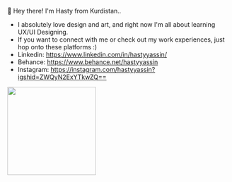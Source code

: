 
🌱 Hey there! I'm Hasty from Kurdistan..
- I absolutely love design and art, and right now I'm all about learning UX/UI Designing.
- If you want to connect with me or check out my work experiences, just hop onto these platforms :)
- Linkedin: https://www.linkedin.com/in/hastyyassin/
- Behance: https://www.behance.net/hastyyassin
- Instagram: https://instagram.com/hastyyassin?igshid=ZWQyN2ExYTkwZQ== 

<img align='center' src='https://user-images.githubusercontent.com/5713670/87202985-820dcb80-c2b6-11ea-9f56-7ec461c497c3.gif' width='200"'>


<!---
littlehast/littlehast is a ✨ special ✨ repository because its `README.md` (this file) appears on your GitHub profile.
You can click the Preview link to take a look at your changes.
--->
